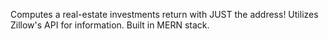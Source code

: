 Computes a real-estate investments return with JUST the address! Utilizes Zillow's API for information. Built in MERN stack.
